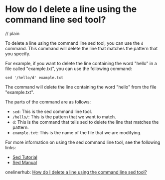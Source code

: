 # How do I delete a line using the command line sed tool?
// plain

To delete a line using the command line sed tool, you can use the `d` command. This command will delete the line that matches the pattern that you specify.

For example, if you want to delete the line containing the word "hello" in a file called "example.txt", you can use the following command:

```
sed '/hello/d' example.txt
```

The command will delete the line containing the word "hello" from the file "example.txt".

The parts of the command are as follows:

- `sed`: This is the sed command line tool.
- `/hello/`: This is the pattern that we want to match.
- `d`: This is the command that tells sed to delete the line that matches the pattern.
- `example.txt`: This is the name of the file that we are modifying.

For more information on using the sed command line tool, see the following links:

- [Sed Tutorial](https://www.grymoire.com/Unix/Sed.html)
- [Sed Manual](https://www.gnu.org/software/sed/manual/sed.html)

onelinerhub: [How do I delete a line using the command line sed tool?](https://onelinerhub.com/cli-sed/how-do-i-delete-a-line-using-the-command-line-sed-tool)